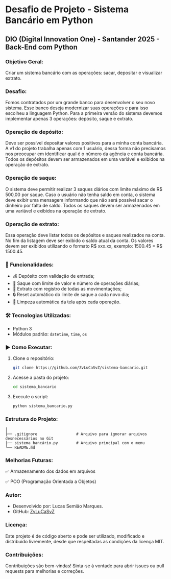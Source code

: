 # Desafio de Projeto - Sistema Bancário em Python

## DIO (Digital Innovation One) - Santander 2025 - Back-End com Python

### Objetivo Geral:

Criar um sistema bancário com as operações: sacar, depositar e visualizar extrato.

### Desafio:

Fomos contratados por um grande banco para desenvolver o seu novo sistema. Esse banco deseja modernizar suas operações e para isso escolheu a linguagem Python. Para a primeira versão do sistema devemos implementar apenas 3 operações: depósito, saque e extrato.

### Operação de depósito:

Deve ser possível depositar valores positivos para a minha conta bancária. A v1 do projeto trabalha apenas com 1 usuário, dessa forma não precisamos nos preocupar em identificar qual é o número da agência e conta bancária. Todos os depósitos devem ser armazenados em uma variável e exibidos na operação de extrato.

### Operação de saque:

O sistema deve permitir realizar 3 saques diários com limite máximo de R$ 500,00 por saque. Caso o usuário não tenha saldo em conta, o sistema deve exibir uma mensagem informando que não será possível sacar o dinheiro por falta de saldo. Todos os saques devem ser armazenados em uma variável e exibidos na operação de extrato.

### Operação de extrato:

Essa operação deve listar todos os depósitos e saques realizados na conta. No fim da listagem deve ser exibido o saldo atual da conta.
Os valores devem ser exibidos utilizando o formato R$ xxx.xx, exemplo:
1500.45 = R$ 1500.45.

### 📌 Funcionalidades:

- 💰 Depósito com validação de entrada;
- 🏦 Saque com limite de valor e número de operações diárias;
- 📄 Extrato com registro de todas as movimentações;
- 🔒 Reset automático do limite de saque a cada novo dia;
- 🧼 Limpeza automática da tela após cada operação.

### 🛠️ Tecnologias Utilizadas:

- Python 3
- Módulos padrão: `datetime`, `time`, `os`

### ▶️ Como Executar:

1. Clone o repositório:
   ```bash
   git clone https://github.com/ZvLuCaSvZ/sistema-bancario.git
   ```
2. Acesse a pasta do projeto:
   ```bash
   cd sistema_bancario
   ```
3. Execute o script:
   ```bash
   python sistema_bancario.py
   ```

### Estrutura do Projeto:

```sistema-bancario/
│
├── .gitignore                 # Arquivo para ignorar arquivos desnecessários no Git
├── sistema_bancário.py        # Arquivo principal com o menu
└── README.md
```

### Melhorias Futuras:

✅ Armazenamento dos dados em arquivos

✅ POO (Programação Orientada a Objetos)

### Autor:

- Desenvolvido por: Lucas Semião Marques.
- GitHub: [ZvLuCaSvZ](https://github.com/ZvLuCaSvZ)

### Licença:

Este projeto é de código aberto e pode ser utilizado, modificado e distribuído livremente, desde que respeitadas as condições da licença MIT.

### Contribuições:

Contribuições são bem-vindas! Sinta-se à vontade para abrir issues ou pull requests para melhorias e correções.
